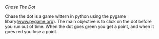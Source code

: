 *Chase The Dot*

Chase the dot is a game wittern in python using the pygame libary(www.pygame.org).
The main objective is to click on the dot before you run out of time. When the dot goes green you get a point, and when it goes red you lose a point.
